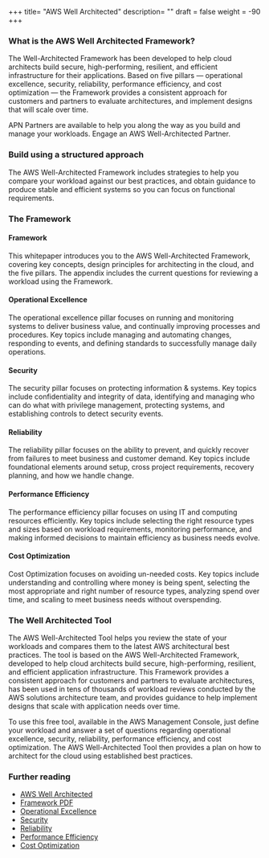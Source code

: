 +++
title= "AWS Well Architected"
description= ""
draft = false
weight = -90
+++

### What is the AWS Well Architected Framework?

The Well-Architected Framework has been developed to help cloud architects build secure, high-performing, resilient, and efficient infrastructure for their applications. Based on five pillars — operational excellence, security, reliability, performance efficiency, and cost optimization — the Framework provides a consistent approach for customers and partners to evaluate architectures, and implement designs that will scale over time.

APN Partners are available to help you along the way as you build and manage your workloads. Engage an AWS Well-Architected Partner.

### Build using a structured approach

The AWS Well-Architected Framework includes strategies to help you compare your workload against our best practices, and obtain guidance to produce stable and efficient systems so you can focus on functional requirements.

### The Framework

#### Framework

This whitepaper introduces you to the AWS Well-Architected Framework, covering key concepts, design principles for architecting in the cloud, and the five pillars. The appendix includes the current questions for reviewing a workload using the Framework.

#### Operational Excellence

The operational excellence pillar focuses on running and monitoring systems to deliver business value, and continually improving processes and procedures. Key topics include managing and automating changes, responding to events, and defining standards to successfully manage daily operations.

#### Security

The security pillar focuses on protecting information & systems. Key topics include confidentiality and integrity of data, identifying and managing who can do what with privilege management, protecting systems, and establishing controls to detect security events.

#### Reliability

The reliability pillar focuses on the ability to prevent, and quickly recover from failures to meet business and customer demand. Key topics include foundational elements around setup, cross project requirements, recovery planning, and how we handle change.

#### Performance Efficiency

The performance efficiency pillar focuses on using IT and computing resources efficiently. Key topics include selecting the right resource types and sizes based on workload requirements, monitoring performance, and making informed decisions to maintain efficiency as business needs evolve.

#### Cost Optimization

Cost Optimization focuses on avoiding un-needed costs. Key topics include understanding and controlling where money is being spent, selecting the most appropriate and right number of resource types, analyzing spend over time, and scaling to meet business needs without overspending.

### The Well Architected Tool

The AWS Well-Architected Tool helps you review the state of your workloads and compares them to the latest AWS architectural best practices. The tool is based on the AWS Well-Architected Framework, developed to help cloud architects build secure, high-performing, resilient, and efficient application infrastructure. This Framework provides a consistent approach for customers and partners to evaluate architectures, has been used in tens of thousands of workload reviews conducted by the AWS solutions architecture team, and provides guidance to help implement designs that scale with application needs over time.

To use this free tool, available in the AWS Management Console, just define your workload and answer a set of questions regarding operational excellence, security, reliability, performance efficiency, and cost optimization. The AWS Well-Architected Tool then provides a plan on how to architect for the cloud using established best practices.

### Further reading

- [AWS Well Architected](https://aws.amazon.com/architecture/well-architected/)
- [Framework PDF](https://d1.awsstatic.com/whitepapers/architecture/AWS_Well-Architected_Framework.pdf)
- [Operational Excellence](https://d1.awsstatic.com/whitepapers/architecture/AWS-Operational-Excellence-Pillar.pdf)
- [Security](https://d1.awsstatic.com/whitepapers/architecture/AWS-Security-Pillar.pdf)
- [Reliability](https://d1.awsstatic.com/whitepapers/architecture/AWS-Reliability-Pillar.pdf)
- [Performance Efficiency](https://d1.awsstatic.com/whitepapers/architecture/AWS-Performance-Efficiency-Pillar.pdf)
- [Cost Optimization](https://d1.awsstatic.com/whitepapers/architecture/AWS-Cost-Optimization-Pillar.pdf)

